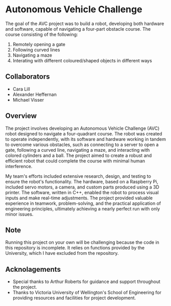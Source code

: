 # Autonomous Vehicle Challenge

The goal of the AVC project was to build a robot, developing both hardware and software, capable of navigating a four-part obstacle course. The course consisting of the following:

1. Remotely opening a gate
2. Following curved lines
3. Navigating a maze
4. Interating with different coloured/shaped objects in different ways

## Collaborators

- Cara Lill
- Alexander Heffernan
- Michael Visser

## Overview

The project involves developing an Autonomous Vehicle Challenge (AVC) robot designed to navigate a four-quadrant course. The robot was created to operate independently, with its software and hardware working in tandem to overcome various obstacles, such as connecting to a server to open a gate, following a curved line, navigating a maze, and interacting with colored cylinders and a ball. The project aimed to create a robust and efficient robot that could complete the course with minimal human interference.

My team's efforts included extensive research, design, and testing to ensure the robot's functionality. The hardware, based on a Raspberry Pi, included servo motors, a camera, and custom parts produced using a 3D printer. The software, written in C++, enabled the robot to process visual inputs and make real-time adjustments. The project provided valuable experience in teamwork, problem-solving, and the practical application of engineering principles, ultimately achieving a nearly perfect run with only minor issues.

## Note

Running this project on your own will be challenging because the code in this repository is incomplete. It relies on functions provided by the University, which I have excluded from the repository.

## Acknolagements

- Special thanks to Arthur Roberts for guidance and support throughout the project.
- Thanks to Victoria University of Wellington's School of Engineering for providing resources and facilities for project development.
